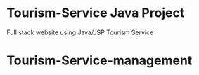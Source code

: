 # Tourism-Service Java Project 
 Full stack website using Java/JSP Tourism Service
# Tourism-Service-management

